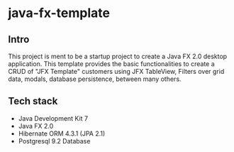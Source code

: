 java-fx-template
========================

## Intro
This project is ment to be a startup project to create a Java FX 2.0 desktop application. This template provides the basic functionalities to create a CRUD of "JFX Template" customers using JFX TableView, Filters over grid data, modals, database persistence, between many others.

## Tech stack
* Java Development Kit 7
* Java FX 2.0
* Hibernate ORM 4.3.1 (JPA 2.1)
* Postgresql 9.2 Database
